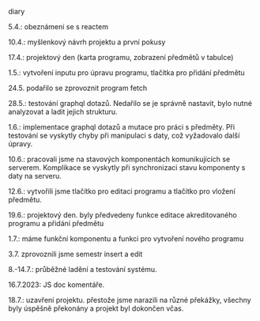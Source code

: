 diary

5.4.: obeznámení se s reactem

10.4.: myšlenkový návrh projektu a první pokusy

17.4.: projektový den (karta programu, zobrazení předmětů v tabulce)

1.5.: vytvoření inputu pro úpravu programu, tlačítka pro přidání předmětu

24.5. podařilo se zprovoznit program fetch 

28.5.: testování graphql dotazů. Nedařilo se je správně nastavit, bylo nutné analyzovat a ladit jejich strukturu.

1.6.: implementace graphql dotazů a mutace pro práci s předměty. Při testování se vyskytly chyby při manipulaci s daty, což vyžadovalo další úpravy.

10.6.: pracovali jsme na stavových komponentách komunikujících se serverem. Komplikace se vyskytly při synchronizaci stavu komponenty s daty na serveru.

12.6.: vytvořili jsme tlačítko pro editaci programu a tlačítko pro vložení předmětu.

19.6.: projektový den. byly předvedeny funkce editace akreditovaného programu a přidání předmětu

1.7.: máme funkční komponentu a funkci pro vytvoření nového programu

3.7. zprovoznili jsme semestr insert a edit

8.-14.7.: průběžné ladění a testování systému.

16.7.2023: JS doc komentáře.

18.7.: uzavření projektu. přestože jsme narazili na různé překážky, všechny byly úspěšně překonány a projekt byl dokončen včas.
